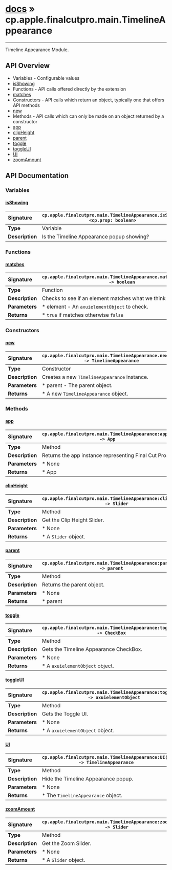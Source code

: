 # [docs](index.md) » cp.apple.finalcutpro.main.TimelineAppearance
---

Timeline Appearance Module.

## API Overview
* Variables - Configurable values
 * [isShowing](#isshowing)
* Functions - API calls offered directly by the extension
 * [matches](#matches)
* Constructors - API calls which return an object, typically one that offers API methods
 * [new](#new)
* Methods - API calls which can only be made on an object returned by a constructor
 * [app](#app)
 * [clipHeight](#clipheight)
 * [parent](#parent)
 * [toggle](#toggle)
 * [toggleUI](#toggleui)
 * [UI](#ui)
 * [zoomAmount](#zoomamount)

## API Documentation

### Variables

#### [isShowing](#isshowing)
| <span style="float: left;">**Signature**</span> | <span style="float: left;">`cp.apple.finalcutpro.main.TimelineAppearance.isShowing <cp.prop: boolean>` </span>                                                          |
| -----------------------------------------------------|---------------------------------------------------------------------------------------------------------|
| **Type**                                             | Variable                                                                                         |
| **Description**                                      | Is the Timeline Appearance popup showing?                                                                                         |

### Functions

#### [matches](#matches)
| <span style="float: left;">**Signature**</span> | <span style="float: left;">`cp.apple.finalcutpro.main.TimelineAppearance.matches(element) -> boolean` </span>                                                          |
| -----------------------------------------------------|---------------------------------------------------------------------------------------------------------|
| **Type**                                             | Function                                                                                         |
| **Description**                                      | Checks to see if an element matches what we think it should be.                                                                                         |
| **Parameters**                                       |  * element - An `axuielementObject` to check.                                       |
| **Returns**                                          |  * `true` if matches otherwise `false`                                                |

### Constructors

#### [new](#new)
| <span style="float: left;">**Signature**</span> | <span style="float: left;">`cp.apple.finalcutpro.main.TimelineAppearance.new(app) -> TimelineAppearance` </span>                                                          |
| -----------------------------------------------------|---------------------------------------------------------------------------------------------------------|
| **Type**                                             | Constructor                                                                                         |
| **Description**                                      | Creates a new `TimelineAppearance` instance.                                                                                         |
| **Parameters**                                       |  * parent - The parent object.                                       |
| **Returns**                                          |  * A new `TimelineAppearance` object.                                                |

### Methods

#### [app](#app)
| <span style="float: left;">**Signature**</span> | <span style="float: left;">`cp.apple.finalcutpro.main.TimelineAppearance:app() -> App` </span>                                                          |
| -----------------------------------------------------|---------------------------------------------------------------------------------------------------------|
| **Type**                                             | Method                                                                                         |
| **Description**                                      | Returns the app instance representing Final Cut Pro.                                                                                         |
| **Parameters**                                       |  * None                                       |
| **Returns**                                          |  * App                                                |

#### [clipHeight](#clipheight)
| <span style="float: left;">**Signature**</span> | <span style="float: left;">`cp.apple.finalcutpro.main.TimelineAppearance:clipHeight() -> Slider` </span>                                                          |
| -----------------------------------------------------|---------------------------------------------------------------------------------------------------------|
| **Type**                                             | Method                                                                                         |
| **Description**                                      | Get the Clip Height Slider.                                                                                         |
| **Parameters**                                       |  * None                                       |
| **Returns**                                          |  * A `Slider` object.                                                |

#### [parent](#parent)
| <span style="float: left;">**Signature**</span> | <span style="float: left;">`cp.apple.finalcutpro.main.TimelineAppearance:parent() -> parent` </span>                                                          |
| -----------------------------------------------------|---------------------------------------------------------------------------------------------------------|
| **Type**                                             | Method                                                                                         |
| **Description**                                      | Returns the parent object.                                                                                         |
| **Parameters**                                       |  * None                                       |
| **Returns**                                          |  * parent                                                |

#### [toggle](#toggle)
| <span style="float: left;">**Signature**</span> | <span style="float: left;">`cp.apple.finalcutpro.main.TimelineAppearance:toggle() -> CheckBox` </span>                                                          |
| -----------------------------------------------------|---------------------------------------------------------------------------------------------------------|
| **Type**                                             | Method                                                                                         |
| **Description**                                      | Gets the Timeline Appearance CheckBox.                                                                                         |
| **Parameters**                                       |  * None                                       |
| **Returns**                                          |  * A `axuielementObject` object.                                                |

#### [toggleUI](#toggleui)
| <span style="float: left;">**Signature**</span> | <span style="float: left;">`cp.apple.finalcutpro.main.TimelineAppearance:toggleUI() -> axuielementObject` </span>                                                          |
| -----------------------------------------------------|---------------------------------------------------------------------------------------------------------|
| **Type**                                             | Method                                                                                         |
| **Description**                                      | Gets the Toggle UI.                                                                                         |
| **Parameters**                                       |  * None                                       |
| **Returns**                                          |  * A `axuielementObject` object.                                                |

#### [UI](#ui)
| <span style="float: left;">**Signature**</span> | <span style="float: left;">`cp.apple.finalcutpro.main.TimelineAppearance:UI() -> TimelineAppearance` </span>                                                          |
| -----------------------------------------------------|---------------------------------------------------------------------------------------------------------|
| **Type**                                             | Method                                                                                         |
| **Description**                                      | Hide the Timeline Appearance popup.                                                                                         |
| **Parameters**                                       |  * None                                       |
| **Returns**                                          |  * The `TimelineAppearance` object.                                                |

#### [zoomAmount](#zoomamount)
| <span style="float: left;">**Signature**</span> | <span style="float: left;">`cp.apple.finalcutpro.main.TimelineAppearance:zoomAmount() -> Slider` </span>                                                          |
| -----------------------------------------------------|---------------------------------------------------------------------------------------------------------|
| **Type**                                             | Method                                                                                         |
| **Description**                                      | Get the Zoom Slider.                                                                                         |
| **Parameters**                                       |  * None                                       |
| **Returns**                                          |  * A `Slider` object.                                                |

